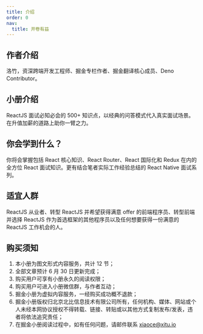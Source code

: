 ```yaml
---
title: 介绍
order: 0
nav:
  title: 开卷有益
---
```


## 作者介绍

洛竹，资深跨端开发工程师、掘金专栏作者、掘金翻译核心成员、Deno Contributor。

## 小册介绍

ReactJS 面试必知必会的 500+ 知识点，以经典的问答模式代入真实面试场景。在升值加薪的道路上助你一臂之力。

## 你会学到什么？

你将会掌握包括 React 核心知识、React Router、React 国际化和 Redux 在内的全方位 React 面试知识。更有结合笔者实际工作经验总结的 React Native 面试系列。

## 适宜人群

ReactJS 从业者、转型 ReactJS 并希望获得满意 offer 的前端程序员、转型前端并选择 ReactJS 作为首选框架的其他程序员以及任何想要获得一份满意的 ReactJS 工作机会的人。

## 购买须知

1. 本小册为图文形式内容服务，共计 12 节；
2. 全部文章预计 6 月 30 日更新完成；
3. 购买用户可享有小册永久的阅读权限；
4. 购买用户可进入小册微信群，与作者互动；
5. 掘金小册为虚拟内容服务，一经购买成功概不退款；
6. 掘金小册版权归北京北比信息技术有限公司所有，任何机构、媒体、网站或个人未经本网协议授权不得转载、链接、转贴或以其他方式复制发布/发表，违者将依法追究责任；
7. 在掘金小册阅读过程中，如有任何问题，请邮件联系 xiaoce@xitu.io
